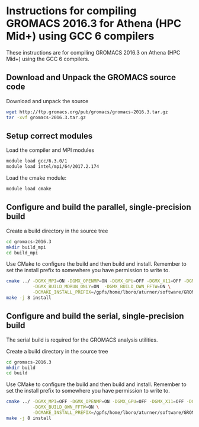 Instructions for compiling GROMACS 2016.3 for Athena (HPC Mid+) using GCC 6 compilers
=====================================================================================

These instructions are for compiling GROMACS 2016.3 on Athena (HPC Mid+) using the GCC 6 compilers.


Download and Unpack the GROMACS source code
-------------------------------------------

Download and unpack the source

```bash
wget http://ftp.gromacs.org/pub/gromacs/gromacs-2016.3.tar.gz
tar -xvf gromacs-2016.3.tar.gz
```

Setup correct modules
---------------------

Load the compiler and MPI modules

```bash
module load gcc/6.3.0/1 
module load intel/mpi/64/2017.2.174
```

Load the cmake module:

```bash
module load cmake
```

Configure and build the parallel, single-precision build
--------------------------------------------------------

Create a build directory in the source tree

```bash
cd gromacs-2016.3
mkdir build_mpi
cd build_mpi
```

Use CMake to configure the build and then build and install. Remember to set the install 
prefix to somewhere you have permission to write to.

```bash
cmake ../ -DGMX_MPI=ON -DGMX_OPENMP=ON -DGMX_GPU=OFF -DGMX_X11=OFF -DGMX_DOUBLE=OFF \
          -DGMX_BUILD_MDRUN_ONLY=ON  -DGMX_BUILD_OWN_FFTW=ON \
          -DCMAKE_INSTALL_PREFIX=/gpfs/home/lboro/aturner/software/GROMACS/2016.3-gcc6
make -j 8 install
```

Configure and build the serial, single-precision build
-------------------------------------------------------

The serial build is required for the GROMACS analysis utilities.

Create a build directory in the source tree

```bash
cd gromacs-2016.3
mkdir build
cd build
```

Use CMake to configure the build and then build and install. Remember to set the install 
prefix to somewhere you have permission to write to.

```bash
cmake ../ -DGMX_MPI=OFF -DGMX_OPENMP=ON -DGMX_GPU=OFF -DGMX_X11=OFF -DGMX_DOUBLE=OFF \
          -DGMX_BUILD_OWN_FFTW=ON \
          -DCMAKE_INSTALL_PREFIX=/gpfs/home/lboro/aturner/software/GROMACS/2016.3-gcc6
make -j 8 install
```

